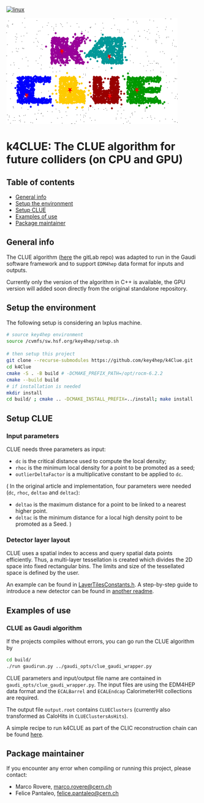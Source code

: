 [![linux](https://github.com/key4hep/k4Clue/actions/workflows/test.yml/badge.svg)](https://github.com/key4hep/k4Clue/actions/workflows/test.yml)

![Logo](plots/k4Clue_logo.png)

# k4CLUE: The CLUE algorithm for future colliders (on CPU and GPU)

## Table of contents
* [General info](#general-info)
* [Setup the environment](#setup-the-environment)
* [Setup CLUE](#setup-clue)
* [Examples of use](#examples-of-use)
* [Package maintainer](#package-maintainer)

## General info

The CLUE algorithm ([here](https://gitlab.cern.ch/kalos/clue) the gitLab repo)
was adapted to run in the Gaudi software framework and to support `EDM4hep` data format for inputs and outputs.

Currently only the version of the algorithm in C++ is available, the GPU version will added soon
directly from the original standalone repository.

## Setup the environment

The following setup is considering an lxplus machine.

```bash
# source key4hep environment
source /cvmfs/sw.hsf.org/key4hep/setup.sh

# then setup this project
git clone --recurse-submodules https://github.com/key4hep/k4Clue.git
cd k4Clue
cmake -S . -B build # -DCMAKE_PREFIX_PATH=/opt/rocm-6.2.2
cmake --build build
# if installation is needed
mkdir install
cd build/ ; cmake .. -DCMAKE_INSTALL_PREFIX=../install; make install
```

## Setup CLUE

### Input parameters

CLUE needs three parameters as input:

* `dc` is the critical distance used to compute the local density;
* `rhoc` is the minimum local density for a point to be promoted as a seed;
* `outlierDeltaFactor` is  a multiplicative constant to be applied to `dc`.

(
In the original article and implementation, four parameters were needed (`dc`, `rhoc`, `deltao` and `deltac`):
* `deltao` is the maximum distance for a point to be linked to a nearest higher
point.
* `deltac` is the minimum distance for a local high density point to be promoted
as a Seed.
)

### Detector layer layout

CLUE uses a spatial index to access and query spatial data points efficiently.
Thus, a multi-layer tessellation is created which divides the 2D space into fixed rectangular bins.
The limits and size of the tessellated space is defined by the user.

An example can be found in [LayerTilesConstants.h](include/LayerTilesConstants.h).
A step-by-step guide to introduce a new detector can be found in [another readme](include/readme.md).

## Examples of use

### CLUE as Gaudi algorithm

If the projects compiles without errors, you can go run the CLUE algorithm by
```bash
cd build/
./run gaudirun.py ../gaudi_opts/clue_gaudi_wrapper.py
```

CLUE parameters and input/output file name are contained in `gaudi_opts/clue_gaudi_wrapper.py`.
The input files are using the EDM4HEP data format and the `ECALBarrel` and `ECALEndcap` CalorimeterHit collections are required.

The output file `output.root` contains `CLUEClusters` (currently also transformed as CaloHits in `CLUEClustersAsHits`).

A simple recipe to run k4CLUE as part of the CLIC reconstruction chain can be found [here](docs/clic-recipe.md).

## Package maintainer

If you encounter any error when compiling or running this project, please contact:
* Marco Rovere, marco.rovere@cern.ch
* Felice Pantaleo, felice.pantaleo@cern.ch

